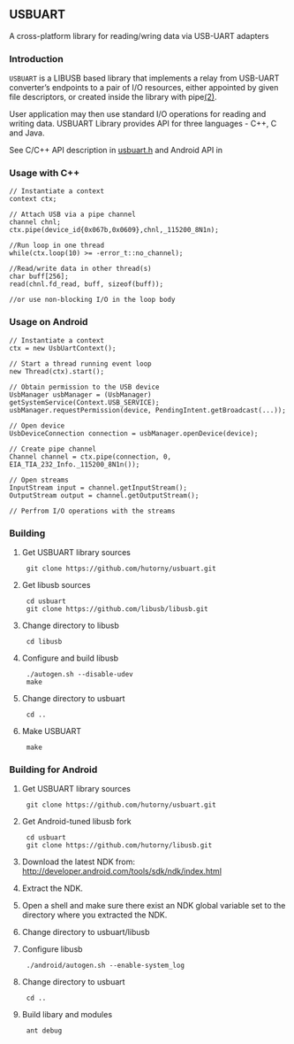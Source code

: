 ## USBUART
 A cross-platform library for reading/wring data via USB-UART adapters

### Introduction

`USBUART` is a LIBUSB based library that implements a relay from USB-UART 
converter’s endpoints to a pair of I/O resources, either appointed by given 
file descriptors, or created inside the library with pipe[(2)](http://linux.die.net/man/2/pipe).

User application may then use standard I/O operations for reading and writing data.
USBUART Library provides API for three languages - C++, C and Java.

See C/C++ API description in [usbuart.h](usbuart_8h.html) and Android API in 

### Usage with C++

	// Instantiate a context
	context ctx;
	
	// Attach USB via a pipe channel
	channel chnl;
	ctx.pipe(device_id{0x067b,0x0609},chnl,_115200_8N1n);
	
	//Run loop in one thread
	while(ctx.loop(10) >= -error_t::no_channel);
	
	//Read/write data in other thread(s)
	char buff[256];
	read(chnl.fd_read, buff, sizeof(buff));
	
	//or use non-blocking I/O in the loop body

### Usage on Android

	// Instantiate a context
	ctx = new UsbUartContext();
	
	// Start a thread running event loop 
	new Thread(ctx).start();
	
	// Obtain permission to the USB device
	UsbManager usbManager = (UsbManager) getSystemService(Context.USB_SERVICE);
	usbManager.requestPermission(device, PendingIntent.getBroadcast(...));
	
	// Open device
	UsbDeviceConnection connection = usbManager.openDevice(device);
	
	// Create pipe channel
	Channel channel = ctx.pipe(connection, 0, EIA_TIA_232_Info._115200_8N1n());
	
	// Open streams
	InputStream input = channel.getInputStream();	
	OutputStream output = channel.getOutputStream();	
	
	// Perfrom I/O operations with the streams
	
### Building 

1. Get USBUART library sources

		git clone https://github.com/hutorny/usbuart.git

2. Get libusb sources

		cd usbuart
		git clone https://github.com/libusb/libusb.git

3. Change directory to libusb

		cd libusb

4. Configure and build libusb

		./autogen.sh --disable-udev
		make

5. Change directory to usbuart 

		cd ..

6. Make USBUART

		make

### Building for Android	

1. Get USBUART library sources

		git clone https://github.com/hutorny/usbuart.git

2. Get Android-tuned libusb fork 

		cd usbuart
		git clone https://github.com/hutorny/libusb.git

3. Download the latest NDK from:
   http://developer.android.com/tools/sdk/ndk/index.html

4. Extract the NDK.

5. Open a shell and make sure there exist an NDK global variable
   set to the directory where you extracted the NDK.

6. Change directory to usbuart/libusb

7. Configure libusb 

		./android/autogen.sh --enable-system_log

8. Change directory to usbuart

		cd ..

9. Build libary and modules 

		ant debug

